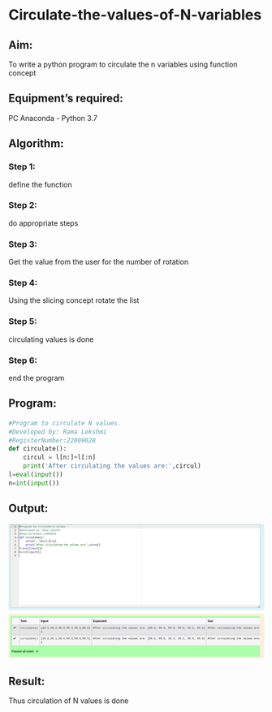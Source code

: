 # Circulate-the-values-of-N-variables
## Aim:
To write a python program to circulate the n variables using function concept
## Equipment’s required:
PC
Anaconda - Python 3.7
## Algorithm: 
### Step 1: 
define the function
### Step 2: 
do appropriate steps
### Step 3: 
Get the value from the user for the number of rotation
### Step 4: 
Using the slicing concept rotate the list
### Step 5: 
circulating values is done
### Step 6: 
end the program
## Program:
```python
#Program to circulate N values.
#Developed by: Rama Lekshmi
#RegisterNumber:22009028
def circulate():
    circul = l[n:]+l[:n]
    print('After circulating the values are:',circul)
l=eval(input())
n=int(input())
```
## Output:
![](cir.png)
## Result:
Thus circulation of N values is done
